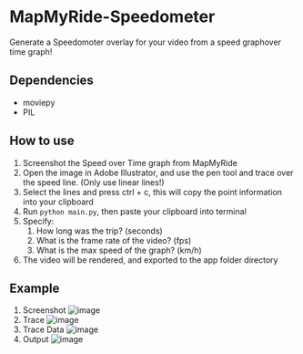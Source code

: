 # MapMyRide-Speedometer
Generate a Speedomoter overlay for your video from a speed graphover time graph!

## Dependencies
- moviepy
- PIL

## How to use
1. Screenshot the Speed over Time graph from MapMyRide
2. Open the image in Adobe Illustrator, and use the pen tool and trace over the speed line. (Only use linear lines!)
3. Select the lines and press ctrl + c, this will copy the point information into your clipboard
4. Run `python main.py`, then paste your clipboard into terminal
5. Specify:
    1. How long was the trip? (seconds)
    2. What is the frame rate of the video? (fps)
    3. What is the max speed of the graph? (km/h)
6. The video will be rendered, and exported to the app folder directory

## Example
1. Screenshot
![image](https://user-images.githubusercontent.com/53892067/199867933-97ee9664-3a44-4afa-a0c7-9b36da8ce98e.png)
2. Trace
![image](https://user-images.githubusercontent.com/53892067/199867964-49ea6c2a-16bb-4856-b7c6-2b84965b5cf3.png)
3. Trace Data
![image](https://user-images.githubusercontent.com/53892067/199868051-86dd6a45-d259-42c6-8241-484016d8e587.png)
4. Output
![image](https://user-images.githubusercontent.com/53892067/199868119-533e6ff9-8c3e-4d92-b908-c27acdc699e9.png)
